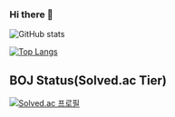 ### Hi there 👋

<!--
**usuny0317/usuny0317** is a ✨ _special_ ✨ repository because its `README.md` (this file) appears on your GitHub profile.

Here are some ideas to get you started:

- 🔭 I’m currently working on ...
- 🌱 I’m currently learning ...
- 👯 I’m looking to collaborate on ...
- 🤔 I’m looking for help with ...
- 💬 Ask me about ...
- 📫 How to reach me: ...
- 😄 Pronouns: ...
- ⚡ Fun fact: ...
-->


![GitHub stats](https://github-readme-stats.vercel.app/api?username=usuny0317&theme=great-gatsby&show_icons=true)

[![Top Langs](https://github-readme-stats.vercel.app/api/top-langs/?username=usuny0317&layout=compact)](https://github.com/anuraghazra/github-readme-stats)

## BOJ Status(Solved.ac Tier)
[![Solved.ac 
프로필](http://mazassumnida.wtf/api/v2/generate_badge?boj=usuny0317)](https://solved.ac/soosoo030)

